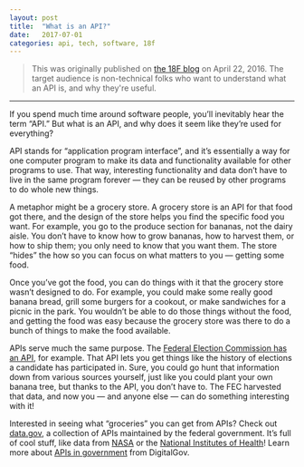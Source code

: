 ```yaml
---
layout: post
title:  "What is an API?"
date:   2017-07-01
categories: api, tech, software, 18f
---
```


> This was originally published on
> [the 18F blog](https://18f.gsa.gov/2016/04/22/what-is-an-api/)
> on April 22, 2016.  The target audience is non-technical folks
> who want to understand what an API is, and why they're
> useful.

---
If you spend much time around software people, you’ll
inevitably hear the term “API.” But what is an API, and why
does it seem like they’re used for everything?

API stands for “application program interface”, and it’s
essentially a way for one computer program to make its data
and functionality available for other programs to use. That
way, interesting functionality and data don’t have to live
in the same program forever — they can be reused by other
programs to do whole new things.

A metaphor might be a grocery store. A grocery store is an API
for that food got there, and the design of the store helps you
find the specific food you want. For example, you go to the
produce section for bananas, not the dairy aisle. You don’t
have to know how to grow bananas, how to harvest them, or how
to ship them; you only need to know that you want them. The
store “hides” the how so you can focus on what matters to you
— getting some food.

Once you’ve got the food, you can do things with it that the
grocery store wasn’t designed to do. For example, you could
make some really good banana bread, grill some burgers for a
cookout, or make sandwiches for a picnic in the park. You
wouldn’t be able to do those things without the food, and
getting the food was easy because the grocery store was there
to do a bunch of things to make the food available.

APIs serve much the same purpose. The
[Federal Election Commission has an API](https://api.open.fec.gov/developers/),
for example. That API lets you get things like the history of
elections a candidate has participated in. Sure, you could go
hunt that information down from various sources yourself, just
like you could plant your own banana tree, but thanks to the
API, you don’t have to. The FEC harvested that data, and now
you — and anyone else — can do something interesting with it!

Interested in seeing what “groceries” you can get from APIs?
Check out [data.gov](https://api.data.gov/), a collection of
APIs maintained by the federal government. It’s full of cool
stuff, like data from [NASA](https://api.data.gov/docs/nasa/)
or the [National Institutes of Health](https://api.data.gov/docs/nih/)!
Learn more about
[APIs in government](https://www.digitalgov.gov/2013/04/30/apis-in-government/)
from DigitalGov.

